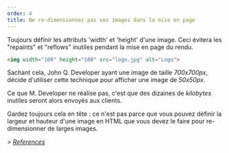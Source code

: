 ```yaml
---
order: 4
title: Ne re-dimensionnez pas vos images dans la mise en page
---
```


Toujours définir les attributs 'width' et 'height' d'une image. Ceci évitera les "repaints" et "reflows" inutiles pendant la mise en page du rendu.

```html
<img width="100" height="100" src="logo.jpg" alt="Logo">
```

Sachant cela, John Q. Developer ayant une image de taille *700x700px*, décide d'utiliser cette technique pour afficher une image de *50x50px*.

Ce que M. Developer ne réalise pas, c'est que des dizaines de *kilobytes* inutiles seront alors envoyés aux clients.

Gardez toujours cela en tête : ce n'est pas parce que vous pouvez définir la largeur et hauteur d'une image en HTML que vous devez le faire pour re-dimensionner de larges images.

*> [References](https://github.com/zenorocha/browser-diet/wiki/References#dont-rescale-images-in-markup)*
